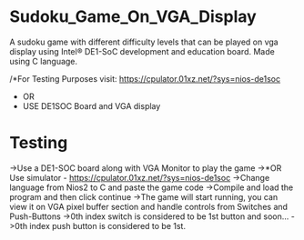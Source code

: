 # Sudoku_Game_On_VGA_Display
A sudoku game with different difficulty levels that can be played on vga display using Intel® DE1-SoC development and education board. Made using C language.

/*For Testing Purposes visit: https://cpulator.01xz.net/?sys=nios-de1soc
 * OR
 * USE DE1SOC Board and VGA display

# Testing
  ->Use a DE1-SOC board along with VGA Monitor to play the game
  ->*OR Use simulator - https://cpulator.01xz.net/?sys=nios-de1soc
  ->Change language from Nios2 to C and paste the game code
  ->Compile and load the program and then click continue
  ->The game will start running, you can view it on VGA pixel buffer section and handle controls from Switches and Push-Buttons
  ->0th index switch is considered to be 1st button and soon...
  ->0th index push button is considered to be 1st. 
